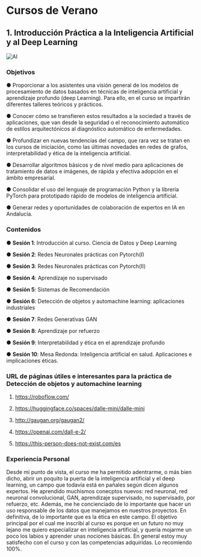 # Cursos de Verano

## 1. Introducción Práctica a la Inteligencia Artificial y al Deep Learning 
![AI](https://i.pinimg.com/originals/0b/09/c6/0b09c6085a316ef479dcb744b2f396cc.jpg)



### Objetivos

● Proporcionar a los asistentes una visión general de los modelos de procesamiento de datos basados en técnicas de inteligencia artificial y aprendizaje profundo (deep Learning). Para ello, en el curso se impartirán diferentes talleres teóricos y prácticos.

● Conocer cómo se transfieren estos resultados a la sociedad a través de aplicaciones, que van desde la seguridad o el reconocimiento automático de estilos arquitectónicos al diagnóstico automático de enfermedades.

● Profundizar en nuevas tendencias del campo, que rara vez se tratan en los cursos de iniciación, como las últimas novedades en redes de grafos, interpretabilidad y ética de la inteligencia artificial.

● Desarrollar algoritmos básicos y de nivel medio para aplicaciones de tratamiento de datos e imágenes, de rápida y efectiva adopción en el ámbito empresarial.

● Consolidar el uso del lenguaje de programación Python y la librería PyTorch para prototipado rápido de modelos de inteligencia artificial.

● Generar redes y oportunidades de colaboración de expertos en IA en Andalucía.

###  Contenidos

● **Sesión 1**: Introducción al curso. Ciencia de Datos y Deep Learning

● **Sesión 2**: Redes Neuronales prácticas con Pytorch(I)

● **Sesión 3**: Redes Neuronales prácticas con Pytorch(II)

● **Sesión 4**: Aprendizaje no supervisado

● **Sesión 5**: Sistemas de Recomendación

● **Sesión 6**: Detección de objetos y automachine learning: aplicaciones industriales

● **Sesión 7**: Redes Generativas GAN

● **Sesión 8**: Aprendizaje por refuerzo

● **Sesión 9**: Interpretabilidad y ética en el aprendizaje profundo

● **Sesión 10**: Mesa Redonda: Inteligencia artificial en salud. Aplicaciones e implicaciones éticas.

### URL de páginas útiles e interesantes para la práctica de Detección de objetos y automachine learning
1. https://roboflow.com/

2. https://huggingface.co/spaces/dalle-mini/dalle-mini

3. http://gaugan.org/gaugan2/

4. https://openai.com/dall-e-2/

5. https://this-person-does-not-exist.com/es

### Experiencia Personal
Desde mi punto de vista, el curso me ha permitido adentrarme, o más bien dicho, abrir un poquito la puerta de la inteligencia artificial y el deep learning, un campo que todavía está en pañales según dicen algunos expertos. He aprendido muchismos conecptos nuevos: red neuronal, red neuronal convolucional, GAN, aprendizaje supervisado, no supervisado, por refuerzo, etc. Además, me he concienciado de lo importante que hacer un uso responsable de los datos que manejamos en nuestros proyectos. En definitiva, de lo importante que es la ética en este campo. 
El objetivo principal por el cual me inscribí al curso es porque en un futuro no muy lejano me quiero especializar en inteligencia artificial, y quería mojarme un poco los labios y aprender unas nociones básicas. En general estoy muy satisfecho con el curso y con las competencias adquiridas. Lo recomiendo 100%. 




